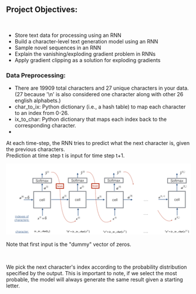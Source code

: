 ## Project Objectives:

<br>

<ul>
    <li>Store text data for processing using an RNN</li>
    <li>Build a character-level text generation model using an RNN</li>
    <li>Sample novel sequences in an RNN</li>
    <li>Explain the vanishing/exploding gradient problem in RNNs</li>
    <li>Apply gradient clipping as a solution for exploding gradients</li>
</ul>

### Data Preprocessing:

<ul>
    <li>There are 19909 total characters and 27 unique characters in your data. (27 because '\n' is also considered one character along with other 26 english alphabets.)</li>
    <li>char_to_ix: Python dictionary (i.e., a hash table) to map each character to an index from 0-26.</li>
    <li>ix_to_char: Python dictionary that maps each index back to the corresponding character.</li>
    <li></li>
</ul>

At each time-step, the RNN tries to predict what the next character is, given the previous characters.
<br>
Prediction at time step t is input for time step t+1.
<br>

![sampling](./images/dinos3.png)
    
Note that first input is the "dummy" vector of zeros.

<br>

We pick the next character's index according to the probability distribution specified by the output. This is important to note, if we select the most probable, the model will always generate the same result given a starting letter.